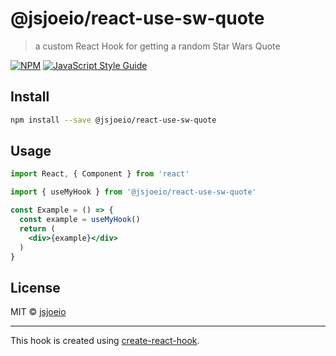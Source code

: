 # @jsjoeio/react-use-sw-quote

> a custom React Hook for getting a random Star Wars Quote

[![NPM](https://img.shields.io/npm/v/@jsjoeio/react-use-sw-quote.svg)](https://www.npmjs.com/package/@jsjoeio/react-use-sw-quote) [![JavaScript Style Guide](https://img.shields.io/badge/code_style-standard-brightgreen.svg)](https://standardjs.com)

## Install

```bash
npm install --save @jsjoeio/react-use-sw-quote
```

## Usage

```jsx
import React, { Component } from 'react'

import { useMyHook } from '@jsjoeio/react-use-sw-quote'

const Example = () => {
  const example = useMyHook()
  return (
    <div>{example}</div>
  )
}
```

## License

MIT © [jsjoeio](https://github.com/jsjoeio)

---

This hook is created using [create-react-hook](https://github.com/hermanya/create-react-hook).
